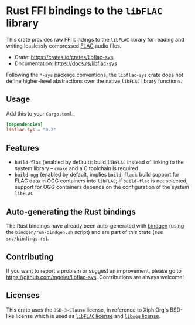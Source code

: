 Rust FFI bindings to the `libFLAC` library
==========================================

This crate provides raw FFI bindings to the `libFLAC` library for reading and
writing losslessly compressed [FLAC] audio files.

[FLAC]: https://xiph.org/flac/

* Crate: https://crates.io/crates/libflac-sys
* Documentation: https://docs.rs/libflac-sys

Following the `*-sys` package conventions,
the `libflac-sys` crate does not define higher-level abstractions over
the native `libFLAC` library functions.


Usage
-----

Add this to your `Cargo.toml`:

```toml
[dependencies]
libflac-sys = "0.2"
```


Features
--------

* `build-flac` (enabled by default): build `libFLAC` instead of linking
   to the system library – `cmake` and a C toolchain is required
* `build-ogg` (enabled by default, implies `build-flac`):
   build support for FLAC data in OGG containers into `libFLAC`;
   if `build-flac` is not selected, support for OGG containers
   depends on the configuration of the system `libFLAC`


Auto-generating the Rust bindings
---------------------------------

The Rust bindings have already been auto-generated with [bindgen]
(using the `bindgen/run-bindgen.sh` script) and are part of this crate
(see `src/bindings.rs`).

[bindgen]: https://crates.io/crates/bindgen


Contributing
------------

If you want to report a problem or suggest an improvement, please go to
<https://github.com/mgeier/libflac-sys>.
Contributions are always welcome!


Licenses
--------

This crate uses the `BSD-3-Clause` license, in reference to
Xiph.Org's BSD-like license which is used as
[`libFLAC` license](https://github.com/xiph/flac/blob/master/COPYING.Xiph) and
[`libogg` license](https://github.com/xiph/ogg/blob/master/COPYING).

